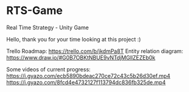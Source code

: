 # RTS-Game
Real Time Strategy - Unity Game

Hello, thank you for your time looking at this project :)

Trello Roadmap: https://trello.com/b/jkdmPa8T
Entity relation diagram: https://www.draw.io/#G0B7OBKtNBUE9vNTdjMGllZEZEb0k

Some videos of current progress:
https://i.gyazo.com/ecb5890bdeac270ce72c43c5b26d30ef.mp4
https://i.gyazo.com/8fcd4e4732127f113794dc836fb325de.mp4
